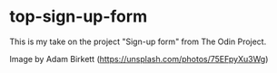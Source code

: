 # top-sign-up-form
This is my take on the project "Sign-up form" from The Odin Project.


Image by Adam Birkett (https://unsplash.com/photos/75EFpyXu3Wg)